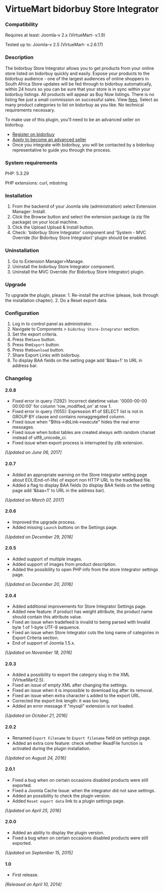 # VirtueMart bidorbuy Store Integrator

### Compatibility
Requires at least: Joomla-v 2.x (VirtueMart- v.1.9)

Tested up to: Joomla-v 2.5 (VirtueMart- v.2.6.17)

### Description
The bidorbuy Store Integrator allows you to get products from your online store listed on bidorbuy quickly and easily.
Expose your products to the bidorbuy audience - one of the largest audiences of online shoppers in South Africa Store updates will be fed through to bidorbuy automatically, within 24 hours so you can be sure that your store is in sync within your bidorbuy listings. All products will appear as Buy Now listings. There is no listing fee just a small commission on successful sales. View [fees](https://support.bidorbuy.co.za/index.php?/Knowledgebase/Article/View/22/0/fee-rate-card---what-we-charge). Select as many product categories to list on bidorbuy as you like. No technical requirements necessary.

To make use of this plugin, you'll need to be an advanced seller on bidorbuy.
 * [Register on bidorbuy](https://www.bidorbuy.co.za/jsp/registration/UserRegistration.jsp?action=Modify)
 * [Apply to become an advanced seller](https://www.bidorbuy.co.za/jsp/seller/registration/UserSellersRequest.jsp)
 * Once you integrate with bidorbuy, you will be contacted by a bidorbuy representative to guide you through the process.

### System requirements

PHP: 5.3.29	 

PHP extensions: curl, mbstring

### Installation

1. From the backend of your Joomla site (administration) select Extension Manager: Install.
2. Click the Browse button and select the extension package (a zip file package) on your local machine.
3. Click the Upload Upload & Install button.
4. Check: 'bidorbuy Store Integrator' component and 'System - MVC Override (for Bidorbuy Store Integrator)' plugin should be enabled.

### Uninstallation

1. Go to Extension Manager>Manage.
2. Uninstall the  bidorbuy Store Integrator component.
3. Uninstall the MVC Override (for Bidorbuy Store Integrator) plugin. 

### Upgrade

To upgrade the plugin, please: 1. Re-install the archive (please, look through the installation chapter). 2. Do a Reset export data.

### Configuration

1. Log in to control panel as administrator.
2. Navigate to Components > `bidorbuy Store-Integrator` section.
3. Set the export criteria.
4. Press the`Save` button.
5. Press the`Export` button.
6. Press the`Download` button.
7. Share Export Links with bidorbuy.
8. To display BAA fields on the setting page add '&baa=1' to URL in address bar.

### Changelog

#### 2.0.8
* Fixed error in query (1292): Incorrect datetime value: '0000-00-00 00:00:00' for column 'row_modified_on' at row 1.
* Fixed error in query (1055): Expression #1 of SELECT list is not in GROUP BY clause and contains nonaggregated column.
* Fixed issue when "$this->dbLink->execute" hides the real error messages.
* Fixed issue when bobsi tables are created always with random charset instead of utf8_unicode_ci.
* Fixed issue when export process is interrupted by zlib extension.

_[Updated on June 06, 2017]_

#### 2.0.7
* Added an appropriate warning on the Store Integrator setting page about EOL(End-of-life) of export non HTTP URL to the tradefeed file.
* Added a flag to display BAA fields (to display BAA fields on the setting page add '&baa=1' to URL in the address bar). 

_[Updated on March 07, 2017]_

#### 2.0.6
* Improved the upgrade process.
* Added missing `Launch` buttons on the Settings page.

_[Updated on December 29, 2016]_

#### 2.0.5
* Added support of multiple images.
* Added support of images from product description.
* Added the possibility to open PHP info from the store Integrator settings page.

_[Updated on December 20, 2016]_

#### 2.0.4
* Added additional improvements for Store Integrator Settings page.
* Added new feature: if product has weight attribute, the product name should contain this attribute value.
* Fixed an issue when tradefeed is invalid to being parsed with Invalid byte 1 of 1-byte UTF-8 sequence.
* Fixed an issue when Store Integrator cuts the long name of categories in Export Criteria section.
* End of support of Joomla 1.5.x.

 _[Updated on November 18, 2016]_

#### 2.0.3
* Added a possibility to export the category slug in the XML (VirtueMart2.5).
* Fixed an issue of empty XML after changing the settings.
* Fixed an issue when it is impossible to download log after its removal.
* Fixed an issue when extra character `&` added to the export URL.
* Corrected the export link length: it was too long.
* Added an error message if "mysqli" extension is not loaded.

_[Updated on October 21, 2016]_

#### 2.0.2
* Renamed `Export Filename` to `Export filename` field on settings page.
* Added an extra core feature: check whether ReadFile function is activated during the plugin installation.

_[Updated on August 24, 2016]_

#### 2.0.1
* Fixed a bug when on certain occasions disabled products were still exported.
* Fixed a Joomla Cache Issue: when the integrator did not save settings. 
* Added an possibility to check the plugin version.
* Added `Reset export data` link to a plugin settings page.

_[Updated on April 25, 2016]_

#### 2.0.0
* Added an ability to display the plugin version.
* Fixed a bug when on certain occasions disabled products were still exported.

_[Updated on September 15, 2015]_

#### 1.0
* First release.

_[Released on April 10, 2014]_